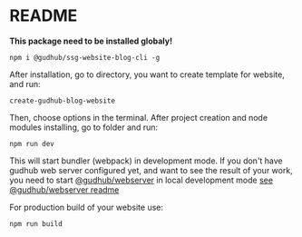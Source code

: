 # README

**This package need to be installed globaly!**

```shell
npm i @gudhub/ssg-website-blog-cli -g
```

After installation, go to directory, you want to create template for website, and run:

```shell
create-gudhub-blog-website
```

Then, choose options in the terminal. 
After project creation and node modules installing, go to folder and run:

```shell
npm run dev
```

This will start bundler (webpack) in development mode.
If you don't have gudhub web server configured yet, and want to see the result of your work, you need to start [@gudhub/webserver](https://www.npmjs.com/package/@gudhub/webserver) in local development mode [see @gudhub/webserver readme](https://www.npmjs.com/package/@gudhub/webserver)

For production build of your website use:

```shell
npm run build
```